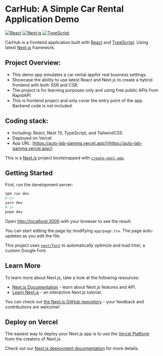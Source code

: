 # CarHub: A Simple Car Rental Application Demo

[![React](https://img.shields.io/badge/React-%2361DAFB.svg?&style=for-the-badge&logo=React&logoColor=white)]()
[![Next.js](https://img.shields.io/badge/next.js-%23663399.svg?&style=for-the-badge&logo=Next.js&logoColor=white)]()
[![TypeScript](https://img.shields.io/badge/TypeScript-%23339933.svg?&style=for-the-badge&logo=TypeScript&logoColor=white)]()

CarHub is a frontend application built with [React](https://react.dev/) and [TypeScript](https://www.typescriptlang.org/). Using latest [Next.js](https://nextjs.org/) framework.

## Project Overview:

- This demo app simulates a car rental appfor real business settings.
- Showcase the ability to use latest React and Next.js to create a hybrid frontend with both SSR and CSR.
- The project is for learning purposes only and using free public APIs from RapidAPI.
- This is frontend project and only cover the entry point of the app. Backend code is not included.

## Coding stack:

- Including: React, Next 13, TypeScript, and TailwindCSS
- Deployed on Vercel
- App URL: [https://auto-lab-gamma.vercel.app/](https://auto-lab-gamma.vercel.app/)

This is a [Next.js](https://nextjs.org/) project bootstrapped with [`create-next-app`](https://github.com/vercel/next.js/tree/canary/packages/create-next-app).

## Getting Started

First, run the development server:

```bash
npm run dev
# or
yarn dev
# or
pnpm dev
```

Open [http://localhost:3000](http://localhost:3000) with your browser to see the result.

You can start editing the page by modifying `app/page.tsx`. The page auto-updates as you edit the file.

This project uses [`next/font`](https://nextjs.org/docs/basic-features/font-optimization) to automatically optimize and load Inter, a custom Google Font.

## Learn More

To learn more about Next.js, take a look at the following resources:

- [Next.js Documentation](https://nextjs.org/docs) - learn about Next.js features and API.
- [Learn Next.js](https://nextjs.org/learn) - an interactive Next.js tutorial.

You can check out [the Next.js GitHub repository](https://github.com/vercel/next.js/) - your feedback and contributions are welcome!

## Deploy on Vercel

The easiest way to deploy your Next.js app is to use the [Vercel Platform](https://vercel.com/new?utm_medium=default-template&filter=next.js&utm_source=create-next-app&utm_campaign=create-next-app-readme) from the creators of Next.js.

Check out our [Next.js deployment documentation](https://nextjs.org/docs/deployment) for more details.
